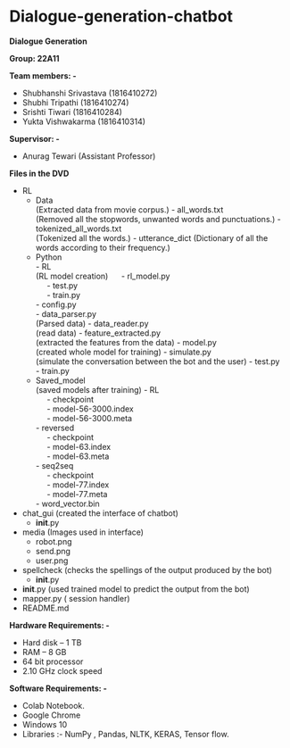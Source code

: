 # Dialogue-generation-chatbot
**Dialogue Generation**

**Group: 22A11**

**Team members: -**

- Shubhanshi Srivastava (1816410272)
- Shubhi Tripathi (1816410274)
- Srishti Tiwari (1816410284)
- Yukta Vishwakarma (1816410314)

**Supervisor: -**

- Anurag Tewari (Assistant Professor)

**Files in the DVD**
 - RL
     - Data <br/> (Extracted data from movie corpus.) 
           - all_words.txt <br/> (Removed all the stopwords, unwanted words and punctuations.)
           - tokenized_all_words.txt <br/>(Tokenized all the words.)
           - utterance_dict (Dictionary of all the words according to their frequency.)
     - Python <br/>
           - RL <br/> (RL model creation)
               &nbsp;&nbsp;&nbsp;&nbsp;&nbsp;- rl_model.py<br/>
               &nbsp;&nbsp;&nbsp;&nbsp;&nbsp;- test.py <br/>
               &nbsp;&nbsp;&nbsp;&nbsp;&nbsp;- train.py <br/>
           - config.py <br/> 
           - data_parser.py <br/> (Parsed data)
           - data_reader.py <br/> (read data)
           - feature_extracted.py <br/> (extracted the features from the data)
           - model.py <br/> (created whole model for training)
           - simulate.py <br/> (simulate the conversation between the bot and the user)
           - test.py <br/>
           - train.py <br/>
     - Saved_model <br/> (saved models after training)
           - RL <br/>
               &nbsp;&nbsp;&nbsp;&nbsp;&nbsp;- checkpoint <br/> 
               &nbsp;&nbsp;&nbsp;&nbsp;&nbsp;- model-56-3000.index <br/>
               &nbsp;&nbsp;&nbsp;&nbsp;&nbsp;- model-56-3000.meta <br/>
           - reversed <br/>
               &nbsp;&nbsp;&nbsp;&nbsp;&nbsp;- checkpoint <br/>
               &nbsp;&nbsp;&nbsp;&nbsp;&nbsp;- model-63.index <br/>
               &nbsp;&nbsp;&nbsp;&nbsp;&nbsp;- model-63.meta <br/>
           - seq2seq <br/>
               &nbsp;&nbsp;&nbsp;&nbsp;&nbsp;- checkpoint <br/>
               &nbsp;&nbsp;&nbsp;&nbsp;&nbsp;- model-77.index <br/>
               &nbsp;&nbsp;&nbsp;&nbsp;&nbsp;- model-77.meta <br/>
           - word_vector.bin
- chat_gui (created the interface of chatbot)
     - __init__.py
- media  (Images used in interface)
     - robot.png
     - send.png
     - user.png
- spellcheck (checks the spellings of the output produced by the bot)
     - __init__.py
- __init__.py (used trained model to predict the output from the bot)
- mapper.py ( session handler)
- README.md

**Hardware Requirements: -**

- Hard disk – 1 TB
- RAM – 8 GB
- 64 bit processor
- 2.10 GHz clock speed

**Software Requirements: -**

- Colab Notebook.
- Google Chrome
- Windows 10
- Libraries :- NumPy , Pandas, NLTK, KERAS, Tensor flow.
